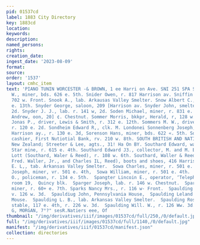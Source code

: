 ```yaml
---
pid: 01537cd
label: 1883 City Directory
key: 1883cd
location: 
keywords: 
description: 
named_persons: 
rights: 
creation_date: 
ingest_date: '2023-08-09'
format: 
source: 
order: '1537'
layout: cmhc_item
text: 'PIANO TUNIN WORCESTER -& BROWN, 1 ee Harri on Ave. SNI 251 SPA Snider Bernard
  W., miner, bds. 626 e. 5th. Snider Owen, r. 817 Harrison av. Sniffin John C., r.
  702 w. Front. Snook A., lab. Arkausas Valley Smelter. Snow Albert C., lab. r. 512
  e. 13th. Snyder George, saloon, 209 [Harrison av. Snyder John, smelter, r. 127 w.
  2d. Snyder J. J., lab. r. 141 w, 2d. Soden Michael, miner, r. 831 e. 8th. Soderberg
  Andrew, oon, 20] ¢. Chestnut. Sommer Morris, bkkpr, Herald, r, 128 w. 4th. Sommers
  Jonas P., driver, Lewis & Smith, r. 312 e. 12th. Sommers M. W., driver, hose 2,
  r. 120 e. 2d. Sondheim Edward R,, clk. M. Londonei Sonnenberg Joseph, auction, 415
  Harrison ay., r. 130 e. 3d, Sorenson Hans, miner, bds. 622 «. 5th. Sours Paul J.,
  cashier, First Nutiotial Bank, rv. 210 w. 8th. SOUTH BRITISH AND NATIONAL INS. CO.,
  New Zealand; Streeter & Lee, agts., 31! Ha On BY. Southard Edward, watchman, Evening
  Star mine, r. 615 e. 4th. Southard Edward J3., collector, M. and M. Bank.  Southard
  Lott (Southard, Waler & Reed), r. 108 w. 6th. Southard, Waller & Reed (Lott Southard,
  Fred. Waller, Jr., and Charles IL, Reed), boots and shoes, 416 Harrison av.  Southerner
  E. L,, tab. Arkansas Valley Smelter.  Sowa Charles, miner, r. 501 e. 4th.  Sowa
  Joseph, miner, vr. 501 e. 4th,  Sowa William, miner, r. 501 e. 4th.  Spalding Ashley
  O., policeman, r. 134 e. 5th.  Spangter Lincoin E., operator, ‘Telephone Co., r.
  room 19,  Quincy blk.  Sparger Joseph, lab. r. 146 w. Chestnut.  Sparks James F.,
  miner, r. 60+ e. 7th. Sparks Nancy Mrs., r. 116 w- Front.  Spaulding Eugene IL,
  v. 126 w. 3d.  Spauldiug John, Pennsylvania House,  Spaulding Leland D., 1 Mansion
  Mouse.  Spaulding L. B., lab. Arkansas Valley Smelter.  Spaulding Roswell 8., livery
  stable, 117 e. 4th, r. 226 w. 3d.  Spaulding Will. W., r. 126 Ww. 3d.                                                                               JOHN
  G, MORGAN, 7°?" sesR.Natiers eee, Of    '
thumbnail: "/img/derivatives/iiif/images/01537cd/full/250,/0/default.jpg"
full: "/img/derivatives/iiif/images/01537cd/full/1140,/0/default.jpg"
manifest: "/img/derivatives/iiif/01537cd/manifest.json"
collection: directories
---
```

